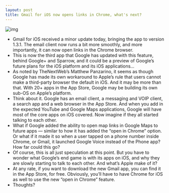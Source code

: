 ```yaml
---
layout: post
title: Gmail for iOS now opens links in Chrome, what's next?
---
```

![img](http://media.idownloadblog.com/wp-content/uploads/2012/09/chrome-gmail.jpg)
* Gmail for iOS received a minor update today, bringing the app to version 1.3.1. The email client now runs a bit more smoothly, and more importantly, it can now open links in the Chrome browser.
* This is now the third app that Google has updated with this feature, behind Google+ and Sparrow, and it could be a preview of Google’s future plans for the iOS platform and its iOS applications…
* As noted by TheNextWeb’s Matthew Panzarino, it seems as though Google has made its own workaround to Apple’s rule that users cannot make a third-party browser the default in iOS. And it may be more than that. With 20+ apps in the App Store, Google may be building its own sub-OS on Apple’s platform.
* Think about it. Google has an email client, a messaging and VOIP client, a search app and a web browser in the App Store. And when you add in the expected YouTube and Google Maps applications, Google will have most of the core apps on iOS covered. Now imagine if they all started talking to each other.
* What if Google added the ability to open map links in Google Maps to future apps — similar to how it has added the “open in Chrome” option. Or what if it made it so when a user tapped on a phone number inside Chrome, or Gmail, it launched Google Voice instead of the Phone app? How far could this go?
* Of course, this is all just speculation at this point. But you have to wonder what Google’s end game is with its apps on iOS, and why they are slowly starting to talk to each other. And what’s Apple make of it?
* At any rate, if you want to download the new Gmail app, you can find it in the App Store, for free. Obviously, you’ll have to have Chrome for iOS as well to use the new “open in Chrome” feature.
* Thoughts?


